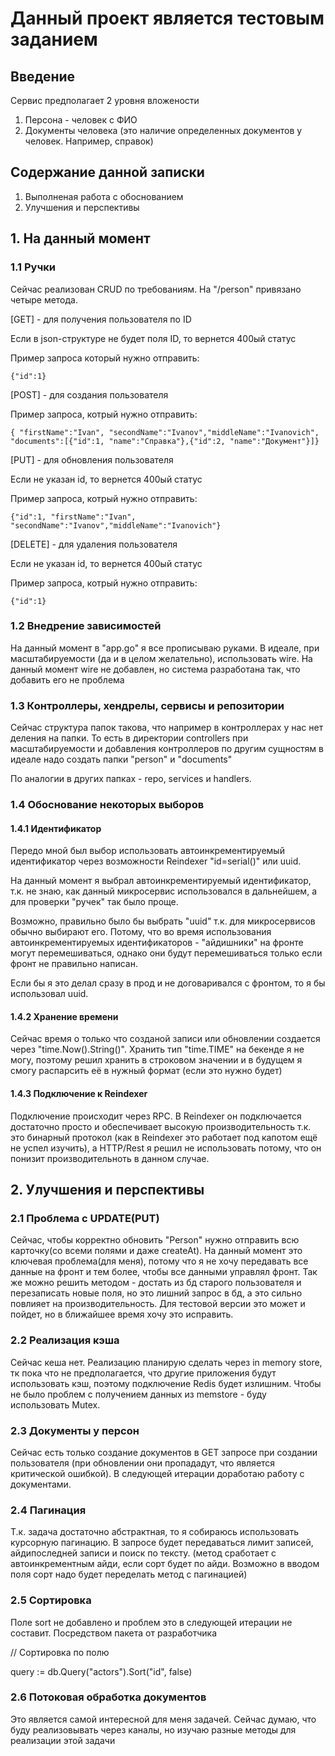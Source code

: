 # Данный проект является тестовым заданием

## Введение
Сервис предполагает 2 уровня вложености

1) Персона - человек с ФИО
2) Документы человека (это наличие определенных документов у человек. Например, справок)

## Содержание данной записки
1) Выполненая работа с обоснованием
2) Улучшения и перспективы

## 1. На данный момент
### 1.1 Ручки
Сейчас реализован CRUD по требованиям. На "/person" привязано четыре метода.

[GET] - для получения пользователя по ID

Если в json-структуре не будет поля ID, то вернется 400ый статус

Пример запроса который нужно отправить:

`{"id":1}`

[POST] - для создания пользователя

Пример запроса, котрый нужно отправить:

`{ "firstName":"Ivan", "secondName":"Ivanov","middleName":"Ivanovich", "documents":[{"id":1, "name":"Справка"},{"id":2, "name":"Документ"}]}`

[PUT] - для обновления пользователя

Если не указан id, то вернется 400ый статус

Пример запроса, котрый нужно отправить:

`{"id":1, "firstName":"Ivan", "secondName":"Ivanov","middleName":"Ivanovich"}`

[DELETE] - для удаления пользователя

Если не указан id, то вернется 400ый статус

Пример запроса, котрый нужно отправить:

`{"id":1}`

### 1.2 Внедрение зависимостей
На данный момент в "app.go" я все прописываю руками. В идеале, при масштабируемости (да и в целом желательно), использовать wire. На данный момент wire не добавлен, но система разработана так, что добавить его не проблема

### 1.3 Контроллеры, хендрелы, сервисы и репозитории
Сейчас структура папок такова, что например в контроллерах у нас нет деления на папки. То есть в директории controllers при масштабируемости и добавления контроллеров по другим сущностям в идеале надо создать папки "person" и "documents"

По аналогии в других папках - repo, services и handlers.

### 1.4 Обоснование некоторых выборов
#### 1.4.1 Идентификатор

Передо мной был выбор использовать автоинкрементируемый идентификатор через возможности Reindexer "id=serial()" или uuid.

На данный момент я выбрал автоинкрементируемый идентификатор, т.к. не знаю, как данный микросервис использовался в дальнейшем, а для проверки "ручек" так было проще.

Возможно, правильно было бы выбрать "uuid" т.к. для микросервисов обычно выбирают его. Потому, что во время использования автоинкрементируемых идентификаторов - "айдишники" на фронте могут перемешиваться, однако они будут перемешиваться только если фронт не правильно написан.

Если бы я это делал сразу в прод и не договаривался с фронтом, то я бы использовал uuid.

#### 1.4.2 Хранение времени
Сейчас время о только что созданой записи или обновлении создается через "time.Now().String()". Хранить тип "time.TIME" на бекенде я не могу, поэтому решил хранить в строковом значении и в будущем я смогу распарсить её в нужный формат (если это нужно будет) 

#### 1.4.3 Подключение к Reindexer

Подключение происходит через RPC. В Reindexer он подключается достаточно просто и обеспечивает высокую производительность т.к. это бинарный протокол (как в Reindexer это работает под капотом ещё не успел изучить), а HTTP/Rest я решил не использовать потому, что он понизит производительноть в данном случае.

## 2. Улучшения и перспективы
### 2.1 Проблема с UPDATE(PUT)
Сейчас, чтобы корректно обновить "Person" нужно отправить всю карточку(со всеми полями и даже createAt). На данный момент это ключевая проблема(для меня), потому что я не хочу передавать все данные на фронт и тем более, чтобы все данными управлял фронт. Так же можно решить методом - достать из бд старого пользователя и перезаписать новые поля, но это лишний запрос в бд, а это сильно повлияет на производительность. Для тестовой версии это может и пойдет, но в ближайшее время хочу это исправить.

### 2.2 Реализация кэша
Сейчас кеша нет. Реализацию планирую сделать через in memory store, тк пока что не предполагается, что другие приложения будут использовать кэш, поэтому подключение Redis будет излишним. Чтобы не было проблем с получением данных из memstore - буду использовать Mutex.

### 2.3 Документы у персон
Сейчас есть только создание документов в GET запросе при создании пользователя (при обновлении они пропададут, что является критической ошибкой). В следующей итерации доработаю работу с документами.

### 2.4 Пагинация
Т.к. задача достаточно абстрактная, то я собираюсь использовать курсорную пагинацию. В запросе будет передаваться лимит записей, айдипоследней записи и поиск по тексту. (метод сработает с автоинкрементным айди, если сорт будет по айди. Возможно в вводом поля сорт надо будет переделать метод с пагинацией)

### 2.5 Сортировка
Поле sort не добавлено и проблем это в следующей итерации не составит. Посредством пакета от разработчика

// Сортировка по полю


query := db.Query("actors").Sort("id", false)

### 2.6 Потоковая обработка документов
Это является самой интересной для меня задачей. Сейчас думаю, что буду реализовывать через каналы, но изучаю разные методы для реализации этой задачи